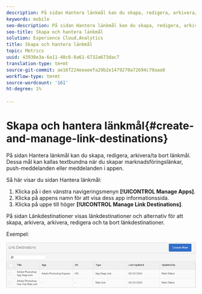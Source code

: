 ```yaml
---
description: På sidan Hantera länkmål kan du skapa, redigera, arkivera/ta bort länkmål. Dessa mål kan kallas textbundna när du skapar marknadsföringslänkar, push-meddelanden eller meddelanden i appen.
keywords: mobile
seo-description: På sidan Hantera länkmål kan du skapa, redigera, arkivera/ta bort länkmål. Dessa mål kan kallas textbundna när du skapar marknadsföringslänkar, push-meddelanden eller meddelanden i appen.
seo-title: Skapa och hantera länkmål
solution: Experience Cloud,Analytics
title: Skapa och hantera länkmål
topic: Metrics
uuid: 43930e3a-6a11-40c6-8a61-6732a673dac7
translation-type: tm+mt
source-git-commit: ae16f224eeaeefa29b2e1479270a72694c79aaa0
workflow-type: tm+mt
source-wordcount: '161'
ht-degree: 1%

---
```



# Skapa och hantera länkmål{#create-and-manage-link-destinations}

På sidan Hantera länkmål kan du skapa, redigera, arkivera/ta bort länkmål. Dessa mål kan kallas textbundna när du skapar marknadsföringslänkar, push-meddelanden eller meddelanden i appen.

Så här visar du sidan Hantera länkmål:

1. Klicka på i den vänstra navigeringsmenyn **[!UICONTROL Manage Apps]**.
1. Klicka på appens namn för att visa dess app informationssida.
1. Klicka på uppe till höger **[!UICONTROL Manage Link Destinations]**.

På sidan Länkdestinationer visas länkdestinationer och alternativ för att skapa, arkivera, arkivera, redigera och ta bort länkdestinationer.

Exempel:

![](assets/link_destinations_list.png)

